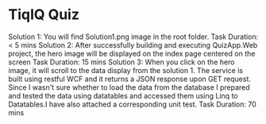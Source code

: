 # TiqIQ Quiz


Solution 1: You will find Solution1.png image in the root folder. Task Duration: < 5 mins
Solution 2: After successfully building and executing QuizApp.Web project, the hero image will be displayed on the index page centered on the screen Task Duration:  15 mins
Solution 3: When you click on the hero image, it will scroll to the data display from the solution 1. The service is built using restful WCF and it returns a JSON response upon GET request. Since I wasn't sure whether to load the data from the database I prepared and tested the data using datatables and accessed them using Linq to Datatables.I have also attached a corresponding unit test. Task Duration: 70 mins
